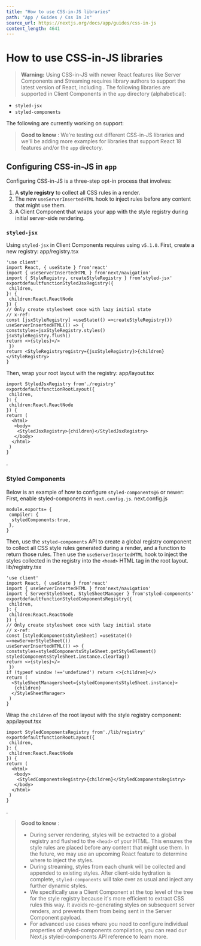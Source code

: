 ```yaml
---
title: "How to use CSS-in-JS libraries"
path: "App / Guides / Css In Js"
source_url: https://nextjs.org/docs/app/guides/css-in-js
content_length: 4641
---
```


# How to use CSS-in-JS libraries
> **Warning:** Using CSS-in-JS with newer React features like Server Components and Streaming requires library authors to support the latest version of React, including .
The following libraries are supported in Client Components in the `app` directory (alphabetical):
  * `styled-jsx`
  * `styled-components`


The following are currently working on support:
> **Good to know** : We're testing out different CSS-in-JS libraries and we'll be adding more examples for libraries that support React 18 features and/or the `app` directory.
## Configuring CSS-in-JS in `app`
Configuring CSS-in-JS is a three-step opt-in process that involves:
  1. A **style registry** to collect all CSS rules in a render.
  2. The new `useServerInsertedHTML` hook to inject rules before any content that might use them.
  3. A Client Component that wraps your app with the style registry during initial server-side rendering.


### `styled-jsx`
Using `styled-jsx` in Client Components requires using `v5.1.0`. First, create a new registry:
app/registry.tsx
```
'use client'
import React, { useState } from'react'
import { useServerInsertedHTML } from'next/navigation'
import { StyleRegistry, createStyleRegistry } from'styled-jsx'
exportdefaultfunctionStyledJsxRegistry({
 children,
}: {
 children:React.ReactNode
}) {
// Only create stylesheet once with lazy initial state
// x-ref: 
const [jsxStyleRegistry] =useState(() =>createStyleRegistry())
useServerInsertedHTML(() => {
conststyles=jsxStyleRegistry.styles()
jsxStyleRegistry.flush()
return <>{styles}</>
 })
return <StyleRegistryregistry={jsxStyleRegistry}>{children}</StyleRegistry>
}
```

Then, wrap your root layout with the registry:
app/layout.tsx
```
import StyledJsxRegistry from'./registry'
exportdefaultfunctionRootLayout({
 children,
}: {
 children:React.ReactNode
}) {
return (
  <html>
   <body>
    <StyledJsxRegistry>{children}</StyledJsxRegistry>
   </body>
  </html>
 )
}
```

.
### Styled Components
Below is an example of how to configure `styled-components@6` or newer:
First, enable styled-components in `next.config.js`.
next.config.js
```
module.exports= {
 compiler: {
  styledComponents:true,
 },
}
```

Then, use the `styled-components` API to create a global registry component to collect all CSS style rules generated during a render, and a function to return those rules. Then use the `useServerInsertedHTML` hook to inject the styles collected in the registry into the `<head>` HTML tag in the root layout.
lib/registry.tsx
```
'use client'
import React, { useState } from'react'
import { useServerInsertedHTML } from'next/navigation'
import { ServerStyleSheet, StyleSheetManager } from'styled-components'
exportdefaultfunctionStyledComponentsRegistry({
 children,
}: {
 children:React.ReactNode
}) {
// Only create stylesheet once with lazy initial state
// x-ref: 
const [styledComponentsStyleSheet] =useState(() =>newServerStyleSheet())
useServerInsertedHTML(() => {
conststyles=styledComponentsStyleSheet.getStyleElement()
styledComponentsStyleSheet.instance.clearTag()
return <>{styles}</>
 })
if (typeof window !=='undefined') return <>{children}</>
return (
  <StyleSheetManagersheet={styledComponentsStyleSheet.instance}>
   {children}
  </StyleSheetManager>
 )
}
```

Wrap the `children` of the root layout with the style registry component:
app/layout.tsx
```
import StyledComponentsRegistry from'./lib/registry'
exportdefaultfunctionRootLayout({
 children,
}: {
 children:React.ReactNode
}) {
return (
  <html>
   <body>
    <StyledComponentsRegistry>{children}</StyledComponentsRegistry>
   </body>
  </html>
 )
}
```

.
> **Good to know** :
>   * During server rendering, styles will be extracted to a global registry and flushed to the `<head>` of your HTML. This ensures the style rules are placed before any content that might use them. In the future, we may use an upcoming React feature to determine where to inject the styles.
>   * During streaming, styles from each chunk will be collected and appended to existing styles. After client-side hydration is complete, `styled-components` will take over as usual and inject any further dynamic styles.
>   * We specifically use a Client Component at the top level of the tree for the style registry because it's more efficient to extract CSS rules this way. It avoids re-generating styles on subsequent server renders, and prevents them from being sent in the Server Component payload.
>   * For advanced use cases where you need to configure individual properties of styled-components compilation, you can read our Next.js styled-components API reference to learn more.
>
